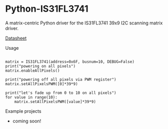 # Python-IS31FL3741
A matrix-centric Python driver for the IS31FL3741 39x9 I2C scanning matrix driver.

[Datasheet](http://www.issi.com/WW/pdf/IS31FL3741.pdf)

Usage

```

matrix = IS31FL3741(address=0x6F, busnum=10, DEBUG=False)
print("powering on all pixels")
matrix.enableAllPixels()

print("powering off all pixels via PWM register")
matrix.setAllPixelsPWM([0]*39*9)

print("let's fade up from 0 to 10 on all pixels")
for value in range(10):
	matrix.setAllPixelsPWM([value]*39*9)

```

Example projects

- coming soon!
